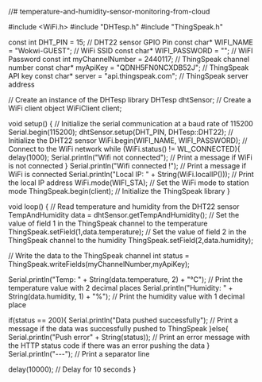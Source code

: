 //# temperature-and-humidity-sensor-monitoring-from-cloud


#include <WiFi.h>
#include "DHTesp.h"
#include "ThingSpeak.h"

const int DHT_PIN = 15; // DHT22 sensor GPIO Pin
const char* WIFI_NAME = "Wokwi-GUEST"; // WiFi SSID
const char* WIFI_PASSWORD = ""; // WiFI Password
const int myChannelNumber = 2440117; // ThingSpeak channel number
const char* myApiKey = "QDNH5FN0NCXDB52J"; // ThingSpeak API key
const char* server = "api.thingspeak.com"; // ThingSpeak server address

// Create an instance of the DHTesp library
DHTesp dhtSensor; 
// Create a WiFi client object
WiFiClient client; 

void setup() {
  // Initialize the serial communication at a baud rate of 115200
  Serial.begin(115200);
  dhtSensor.setup(DHT_PIN, DHTesp::DHT22); // Initialize the DHT22 sensor
  WiFi.begin(WIFI_NAME, WIFI_PASSWORD); // Connect to the WiFi network
  while (WiFi.status() != WL_CONNECTED){
    delay(1000);
    Serial.println("Wifi not connected"); // Print a message if WiFi is not connected
  }
  Serial.println("Wifi connected !"); // Print a message if WiFi is connected
  Serial.println("Local IP: " + String(WiFi.localIP())); // Print the local IP address
  WiFi.mode(WIFI_STA); // Set the WiFi mode to station mode
  ThingSpeak.begin(client); // Initialize the ThingSpeak library
}

void loop() {
  // Read temperature and humidity from the DHT22 sensor
  TempAndHumidity  data = dhtSensor.getTempAndHumidity();
  // Set the value of field 1 in the ThingSpeak channel to the temperature
  ThingSpeak.setField(1,data.temperature);
  // Set the value of field 2 in the ThingSpeak channel to the humidity 
  ThingSpeak.setField(2,data.humidity); 

  // Write the data to the ThingSpeak channel
  int status = ThingSpeak.writeFields(myChannelNumber,myApiKey); 
  
  Serial.println("Temp: " + String(data.temperature, 2) + "°C"); // Print the temperature value with 2 decimal places
  Serial.println("Humidity: " + String(data.humidity, 1) + "%"); // Print the humidity value with 1 decimal place
  
  if(status == 200){
    Serial.println("Data pushed successfully"); // Print a message if the data was successfully pushed to ThingSpeak
  }else{
    Serial.println("Push error" + String(status)); // Print an error message with the HTTP status code if there was an error pushing the data
  }
  Serial.println("---"); // Print a separator line

  delay(10000); // Delay for 10 seconds
}
